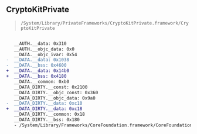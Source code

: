 ## CryptoKitPrivate

> `/System/Library/PrivateFrameworks/CryptoKitPrivate.framework/CryptoKitPrivate`

```diff

   __AUTH.__data: 0x310
   __AUTH.__objc_data: 0x0
   __DATA.__objc_ivar: 0x54
-  __DATA.__data: 0x1038
-  __DATA.__bss: 0x4600
+  __DATA.__data: 0x14b0
+  __DATA.__bss: 0x4180
   __DATA.__common: 0xb0
   __DATA_DIRTY.__const: 0x2100
   __DATA_DIRTY.__objc_const: 0x360
   __DATA_DIRTY.__objc_data: 0x9a0
-  __DATA_DIRTY.__data: 0xc10
+  __DATA_DIRTY.__data: 0xc18
   __DATA_DIRTY.__common: 0x18
   __DATA_DIRTY.__bss: 0x180
   - /System/Library/Frameworks/CoreFoundation.framework/CoreFoundation

```
